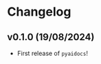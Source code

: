# Changelog

<!--next-version-placeholder-->

## v0.1.0 (19/08/2024)

- First release of `pyaidocs`!